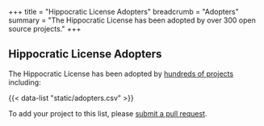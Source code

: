 +++
title = "Hippocratic License Adopters"
breadcrumb = "Adopters"
summary = "The Hippocratic License has been adopted by over 300 open source projects."
+++

## Hippocratic License Adopters

The Hippocratic License has been adopted by [hundreds of projects](https://github.com/search?l=&q=%22Hippocratic+License%22+filename%3ALICENSE&type=Code) including:

{{< data-list "static/adopters.csv" >}}

To add your project to this list, please [submit a pull
request](https://github.com/EthicalSource/hippocratic-license-3/blob/release/CONTRIBUTING.md#adding-your-project-to-the-list-of-adopters "Hippocratic License source code").
